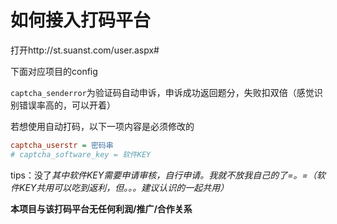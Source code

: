 # 如何接入打码平台

打开http://st.suanst.com/user.aspx#

下面对应项目的config

`captcha_senderror`为验证码自动申诉，申诉成功返回题分，失败扣双倍（感觉识别错误率高的，可以开着）

若想使用自动打码，以下一项内容是必须修改的
```ini
captcha_userstr = 密码串
# captcha_software_key = 软件KEY
```

tips：没了*其中软件KEY需要申请审核，自行申请。我就不放我自己的了=。=（软件KEY共用可以吃到返利，但。。。建议认识的一起共用）*

**本项目与该打码平台无任何利润/推广/合作关系**


